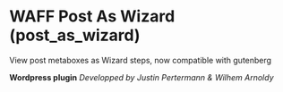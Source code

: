 # WAFF Post As Wizard (post_as_wizard)
View post metaboxes as Wizard steps, now compatible with gutenberg

**Wordpress plugin**
*Developped by Justin Pertermann & Wilhem Arnoldy*